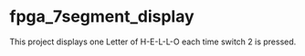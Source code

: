 # fpga_7segment_display

This project displays one Letter of H-E-L-L-O each time switch 2 is pressed.
